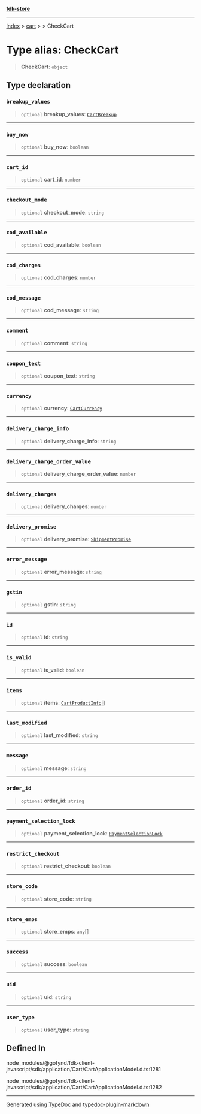 [**fdk-store**](../../../README.md)
***

[Index](../../../API.md) > [cart](../../README.md) > [<internal>](../README.md) > CheckCart

# Type alias: CheckCart

> **CheckCart**: `object`

## Type declaration

### `breakup_values`

> `optional` **breakup\_values**: [`CartBreakup`](type-alias.CartBreakup.md)

***

### `buy_now`

> `optional` **buy\_now**: `boolean`

***

### `cart_id`

> `optional` **cart\_id**: `number`

***

### `checkout_mode`

> `optional` **checkout\_mode**: `string`

***

### `cod_available`

> `optional` **cod\_available**: `boolean`

***

### `cod_charges`

> `optional` **cod\_charges**: `number`

***

### `cod_message`

> `optional` **cod\_message**: `string`

***

### `comment`

> `optional` **comment**: `string`

***

### `coupon_text`

> `optional` **coupon\_text**: `string`

***

### `currency`

> `optional` **currency**: [`CartCurrency`](type-alias.CartCurrency.md)

***

### `delivery_charge_info`

> `optional` **delivery\_charge\_info**: `string`

***

### `delivery_charge_order_value`

> `optional` **delivery\_charge\_order\_value**: `number`

***

### `delivery_charges`

> `optional` **delivery\_charges**: `number`

***

### `delivery_promise`

> `optional` **delivery\_promise**: [`ShipmentPromise`](type-alias.ShipmentPromise.md)

***

### `error_message`

> `optional` **error\_message**: `string`

***

### `gstin`

> `optional` **gstin**: `string`

***

### `id`

> `optional` **id**: `string`

***

### `is_valid`

> `optional` **is\_valid**: `boolean`

***

### `items`

> `optional` **items**: [`CartProductInfo`](type-alias.CartProductInfo.md)[]

***

### `last_modified`

> `optional` **last\_modified**: `string`

***

### `message`

> `optional` **message**: `string`

***

### `order_id`

> `optional` **order\_id**: `string`

***

### `payment_selection_lock`

> `optional` **payment\_selection\_lock**: [`PaymentSelectionLock`](type-alias.PaymentSelectionLock.md)

***

### `restrict_checkout`

> `optional` **restrict\_checkout**: `boolean`

***

### `store_code`

> `optional` **store\_code**: `string`

***

### `store_emps`

> `optional` **store\_emps**: `any`[]

***

### `success`

> `optional` **success**: `boolean`

***

### `uid`

> `optional` **uid**: `string`

***

### `user_type`

> `optional` **user\_type**: `string`

## Defined In

node\_modules/@gofynd/fdk-client-javascript/sdk/application/Cart/CartApplicationModel.d.ts:1281

node\_modules/@gofynd/fdk-client-javascript/sdk/application/Cart/CartApplicationModel.d.ts:1282

***
Generated using [TypeDoc](https://typedoc.org/) and [typedoc-plugin-markdown](https://www.npmjs.com/package/typedoc-plugin-markdown)
